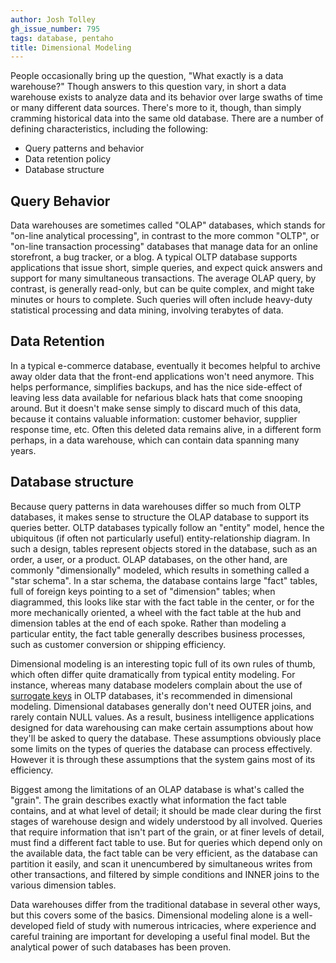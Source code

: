 ```yaml
---
author: Josh Tolley
gh_issue_number: 795
tags: database, pentaho
title: Dimensional Modeling
---
```




People occasionally bring up the question, "What exactly is a data warehouse?" Though answers to this question vary, in short a data warehouse exists to analyze data and its behavior over large swaths of time or many different data sources. There's more to it, though, than simply cramming historical data into the same old database. There are a number of defining characteristics, including the following:

- Query patterns and behavior
- Data retention policy
- Database structure

## Query Behavior

Data warehouses are sometimes called "OLAP" databases, which stands for "on-line analytical processing", in contrast to the more common "OLTP", or "on-line transaction processing" databases that manage data for an online storefront, a bug tracker, or a blog. A typical OLTP database supports applications that issue short, simple queries, and expect quick answers and support for many simultaneous transactions. The average OLAP query, by contrast, is generally read-only, but can be quite complex, and might take minutes or hours to complete. Such queries will often include heavy-duty statistical processing and data mining, involving terabytes of data.

## Data Retention

In a typical e-commerce database, eventually it becomes helpful to archive away older data that the front-end applications won't need anymore. This helps performance, simplifies backups, and has the nice side-effect of leaving less data available for nefarious black hats that come snooping around. But it doesn't make sense simply to discard much of this data, because it contains valuable information: customer behavior, supplier response time, etc. Often this deleted data remains alive, in a different form perhaps, in a data warehouse, which can contain data spanning many years.

## Database structure

Because query patterns in data warehouses differ so much from OLTP databases, it makes sense to structure the OLAP database to support its queries better. OLTP databases typically follow an "entity" model, hence the ubiquitous (if often not particularly useful) entity-relationship diagram. In such a design, tables represent objects stored in the database, such as an order, a user, or a product. OLAP databases, on the other hand, are commonly "dimensionally" modeled, which results in something called a "star schema". In a star schema, the database contains large "fact" tables, full of foreign keys pointing to a set of "dimension" tables; when diagrammed, this looks like star with the fact table in the center, or for the more mechanically oriented, a wheel with the fact table at the hub and dimension tables at the end of each spoke. Rather than modeling a particular entity, the fact table generally describes business processes, such as customer conversion or shipping efficiency.

Dimensional modeling is an interesting topic full of its own rules of thumb, which often differ quite dramatically from typical entity modeling. For instance, whereas many database modelers complain about the use of [surrogate keys](http://en.wikipedia.org/wiki/Surrogate_key) in OLTP databases, it's recommended in dimensional modeling. Dimensional databases generally don't need OUTER joins, and rarely contain NULL values. As a result, business intelligence applications designed for data warehousing can make certain assumptions about how they'll be asked to query the database.  These assumptions obviously place some limits on the types of queries the database can process effectively. However it is through these assumptions that the system gains most of its efficiency.

Biggest among the limitations of an OLAP database is what's called the "grain". The grain describes exactly what information the fact table contains, and at what level of detail; it should be made clear during the first stages of warehouse design and widely understood by all involved. Queries that require information that isn't part of the grain, or at finer levels of detail, must find a different fact table to use. But for queries which depend only on the available data, the fact table can be very efficient, as the database can partition it easily, and scan it unencumbered by simultaneous writes from other transactions, and filtered by simple conditions and INNER joins to the various dimension tables.

Data warehouses differ from the traditional database in several other ways, but this covers some of the basics. Dimensional modeling alone is a well-developed field of study with numerous intricacies, where experience and careful training are important for developing a useful final model. But the analytical power of such databases has been proven.



